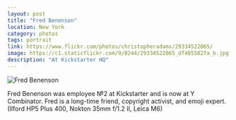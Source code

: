 ```yaml
---
layout: post
title: "Fred Benenson"
location: New York
category: photos
tags: portrait
link: https://www.flickr.com/photos/christopheradams/29334522065/
image: https://c1.staticflickr.com/9/8244/29334522065_df485582fa_b.jpg
description: "At Kickstarter HQ"
---
```


![Fred Benenson](https://c1.staticflickr.com/9/8244/29334522065_df485582fa_b.jpg)

Fred Benenson was employee №2 at Kickstarter and is now at Y Combinator. Fred is
a long-time friend, copyright activist, and emoji expert. (Ilford HP5 Plus 400,
Nokton 35mm f/1.2 II, Leica M6)

